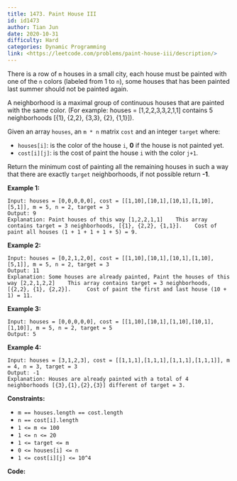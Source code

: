 ```yaml
---
title: 1473. Paint House III
id: id1473
author: Tian Jun
date: 2020-10-31
difficulty: Hard
categories: Dynamic Programming
link: <https://leetcode.com/problems/paint-house-iii/description/>
---
```


There is a row of `m` houses in a small city, each house must be painted with
one of the `n` colors (labeled from 1 to `n`), some houses that has been
painted last summer should not be painted again.

A neighborhood is a maximal group of continuous houses that are painted with
the same color. (For example: houses = [1,2,2,3,3,2,1,1] contains 5
neighborhoods  [{1}, {2,2}, {3,3}, {2}, {1,1}]).

Given an array `houses`, an `m * n` matrix `cost` and an integer `target`
where:

  * `houses[i]`: is the color of the house `i`, **0** if the house is not painted yet.
  * `cost[i][j]`: is the cost of paint the house `i` with the color `j+1`.

Return the minimum cost of painting all the remaining houses in such a way
that there are exactly `target` neighborhoods, if not possible return **-1**.



**Example 1:**
            
	Input: houses = [0,0,0,0,0], cost = [[1,10],[10,1],[10,1],[1,10],[5,1]], m = 5, n = 2, target = 3    
	Output: 9    
	Explanation: Paint houses of this way [1,2,2,1,1]    This array contains target = 3 neighborhoods, [{1}, {2,2}, {1,1}].    Cost of paint all houses (1 + 1 + 1 + 1 + 5) = 9.    

**Example 2:**
            
	Input: houses = [0,2,1,2,0], cost = [[1,10],[10,1],[10,1],[1,10],[5,1]], m = 5, n = 2, target = 3    
	Output: 11    
	Explanation: Some houses are already painted, Paint the houses of this way [2,2,1,2,2]    This array contains target = 3 neighborhoods, [{2,2}, {1}, {2,2}].     Cost of paint the first and last house (10 + 1) = 11.    

**Example 3:**
            
	Input: houses = [0,0,0,0,0], cost = [[1,10],[10,1],[1,10],[10,1],[1,10]], m = 5, n = 2, target = 5    
	Output: 5    

**Example 4:**
            
	Input: houses = [3,1,2,3], cost = [[1,1,1],[1,1,1],[1,1,1],[1,1,1]], m = 4, n = 3, target = 3    
	Output: -1    
	Explanation: Houses are already painted with a total of 4 neighborhoods [{3},{1},{2},{3}] different of target = 3.    



**Constraints:**

  * `m == houses.length == cost.length`
  * `n == cost[i].length`
  * `1 <= m <= 100`
  * `1 <= n <= 20`
  * `1 <= target <= m`
  * `0 <= houses[i] <= n`
  * `1 <= cost[i][j] <= 10^4`


**Code:**
